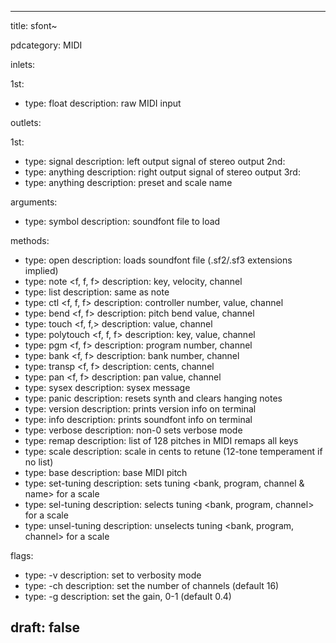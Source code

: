 --- 


title: sfont~

pdcategory: MIDI

inlets:

  1st:
  - type: float
    description: raw MIDI input

outlets:

  1st:
  - type: signal
    description: left output signal of stereo output
  2nd:
  - type: anything
    description: right output signal of stereo output
  3rd:
  - type: anything
    description: preset and scale name

arguments:
  - type: symbol
    description: soundfont file to load

methods:
  - type: open <symbol>
    description: loads soundfont file (.sf2/.sf3 extensions implied)
  - type: note <f, f, f>
    description: key, velocity, channel
  - type: list
    description: same as note
  - type: ctl <f, f, f>
    description: controller number, value, channel
  - type: bend <f, f>
    description: pitch bend value, channel
  - type: touch <f, f,>
    description: value, channel
  - type: polytouch <f, f, f>
    description: key, value, channel
  - type: pgm <f, f>
    description: program number, channel
  - type: bank <f, f>
    description: bank number, channel
  - type: transp <f, f>
    description: cents, channel
  - type: pan <f, f>
    description: pan value, channel
  - type: sysex <list>
    description: sysex message
  - type: panic
    description: resets synth and clears hanging notes
  - type: version
    description: prints version info on terminal
  - type: info
    description: prints soundfont info on terminal
  - type: verbose <float>
    description: non-0 sets verbose mode
  - type: remap <list>
    description: list of 128 pitches in MIDI remaps all keys
  - type: scale <list>
    description: scale in cents to retune (12-tone temperament if no list)
  - type: base <float>
    description: base MIDI pitch
  - type: set-tuning <list>
    description: sets tuning <bank, program, channel & name> for a scale
  - type: sel-tuning <list>
    description: selects tuning <bank, program, channel> for a scale
  - type: unsel-tuning <list>
    description: unselects tuning <bank, program, channel> for a scale

flags:
  - type: -v
    description: set to verbosity mode
  - type: -ch <float>
    description: set the number of channels (default 16)
  - type: -g <float>
    description: set the gain, 0-1 (default 0.4)

draft: false
---